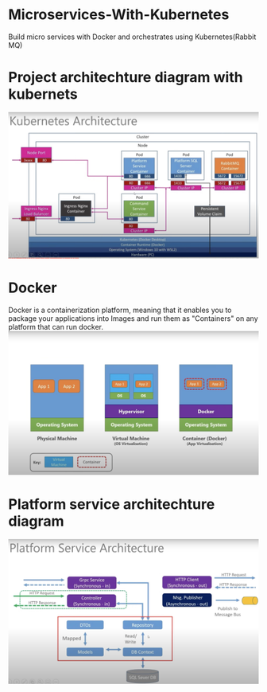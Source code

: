 # Microservices-With-Kubernetes
Build micro services with Docker and orchestrates using Kubernetes(Rabbit MQ)

# Project architechture diagram with kubernets
![Architechture Image](Kubernets-Architecture-Diagram.jpeg)

# Docker
Docker is a containerization platform, meaning that it enables you to package your applications into Images and run them as "Containers" on any platform that can run docker.
![Referance Image](Docker-Defination.png)

# Platform service architechture diagram
![Platform service](PlatformService.jpeg)

